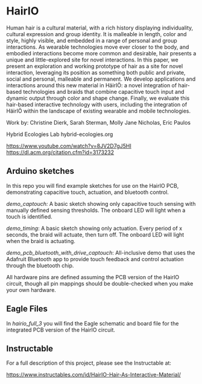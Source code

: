 # HairIO

Human hair is a cultural material, with a rich history displaying individuality, cultural expression and group identity.  It is malleable in length,  color and style,  highly visible,  and embedded in a range of personal and group interactions. As wearable technologies move ever closer to the body, and embodied interactions become more common and desirable, hair presents a unique and little-explored site for novel interactions. In this paper, we present an exploration and working prototype of hair as a site for novel interaction, leveraging its position as something both public and private,  social and personal, malleable and permanent. We develop applications and interactions around this new material in HäirIÖ: a novel integration of hair-based technologies and braids that combine capacitive touch input and dynamic output through color and shape change. Finally, we evaluate this hair-based interactive technology with users, including the integration of HäirIÖ within the landscape of existing wearable and mobile technologies.

Work by: Christine Dierk, Sarah Sterman, Molly Jane Nicholas, Eric Paulos

Hybrid Ecologies Lab
hybrid-ecologies.org

https://www.youtube.com/watch?v=8JV2D7gJ5HI
https://dl.acm.org/citation.cfm?id=3173232

## Arduino sketches

In this repo you will find example sketches for use on the HairIO PCB, demonstrating capacitive touch, actuation, and bluetooth control.  

*demo_captouch:* A basic sketch showing only capacitive touch sensing with manually defined sensing thresholds. The onboard LED will light when a touch is identified.

*demo_timing*: A basic sketch showing only actuation.  Every period of x seconds, the braid will actuate, then turn off.  The onboard LED will light when the braid is actuating.

*demo_pcb_bluetooth_with_drive_captouch*: All-inclusive demo that uses the Adafruit Bluetooth app to provide touch feedback and control actuation through the bluetooth chip. 

All hardware pins are defined assuming the PCB version of the HairIO circuit, though all pin mappings should be double-checked when you make your own hardware. 


## Eagle Files

In *hairio_full_3* you will find the Eagle schematic and board file for the integrated PCB version of the HairIO circuit. 

## Instructable

For a full description of this project, please see the Instructable at: 

https://www.instructables.com/id/HairIO-Hair-As-Interactive-Material/
